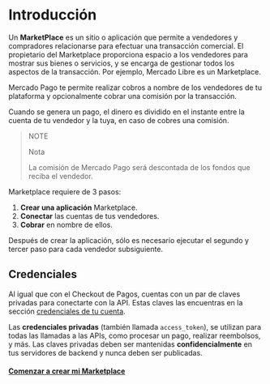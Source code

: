 # Introducción

Un **MarketPlace** es un sitio o aplicación que permite a vendedores y compradores relacionarse para efectuar una transacción comercial. El propietario del Marketplace proporciona espacio a los vendedores para mostrar sus bienes o servicios, y se encarga de gestionar todos los aspectos de la transacción. Por ejemplo, Mercado Libre es un Marketplace.

Mercado Pago te permite realizar cobros a nombre de los vendedores de tu plataforma y opcionalmente cobrar una comisión por la transacción.

Cuando se genera un pago, el dinero es dividido en el instante entre la cuenta de tu vendedor y la tuya, en caso de cobres una comisión.

> NOTE
>
> Nota
>
> La comisión de Mercado Pago será descontada de los fondos que reciba el vendedor.

Marketplace requiere de 3 pasos:

1. **Crear una aplicación** Marketplace.
2. **Conectar** las cuentas de tus vendedores.
3. **Cobrar** en nombre de ellos.

Después de crear la aplicación, sólo es necesario ejecutar el segundo y tercer paso para cada vendedor subsiguiente.


## Credenciales

Al igual que con el Checkout de Pagos, cuentas con un par de claves privadas para conectarte con la API. Estas claves las encuentras en la sección [credenciales de tu cuenta](https://www.mercadopago.com.ar/account/credentials).

Las **credenciales privadas** (también llamada `access_token`), se utilizan para todas las llamadas a las APIs, como procesar un pago, realizar reembolsos, y más. Las claves privadas deben ser mantenidas **confidencialmente** en tus servidores de backend y nunca deben ser publicadas.


#### [Comenzar a crear mi Marketplace](create-marketplace.es.md)
